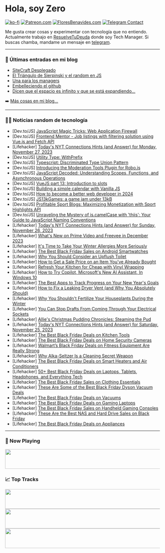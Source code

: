 # Hola, soy Zero

[![ko-fi](https://ko-fi.com/img/githubbutton_sm.svg)](https://ko-fi.com/J3J4N0LUK)
[![Patreon.com](https://img.shields.io/endpoint.svg?url=https%3A%2F%2Fshieldsio-patreon.vercel.app%2Fapi%3Fusername%3Dzerodragon%26type%3Dpatrons&style=for-the-badge)](https://patreon.com/zerodragon)
[![FloresBenavides.com](https://img.shields.io/website?down_message=oops&label=MiBlog&style=for-the-badge&up_message=online&url=https%3A%2F%2Ffloresbenavides.com)](https://floresbenavides.com)
[![Telegram Contact](https://img.shields.io/badge/escr%C3%ADbeme-ZeroDragon-%2326A5E4?style=for-the-badge&logo=telegram)](https://t.me/zerodragon)

Me gusta crear cosas y experimentar con tecnología que no entiendo.
Actualmente trabajo en [ResuelveTuDeuda](http://github.com/resuelve) donde soy Tech Manager.
Si buscas chamba, mandame un mensaje en [telegram](https://t.me/zerodragon).

---

### 📕 Últimas entradas en mi blog
<!-- BLOG-POST-LIST:START -->
- [SiteCraft Desplegado](https://floresbenavides.com/sitecraft-desplegado/)
- [El Triángulo de Sierpinski y el random en JS](https://floresbenavides.com/el-triangulo-de-sierpinski-y-el-random-en-js/)
- [Una para los managers](https://floresbenavides.com/una-para-los-managers/)
- [Embelleciendo el github](https://floresbenavides.com/embelleciendo-el-github/)
- [Dicen que el espacio es infinito y que se está expandiendo…](https://floresbenavides.com/dicen-que-el-espacio-es-infinito-y-que-se-esta-expandiendo/)
<!-- BLOG-POST-LIST:END -->

➡️ [Más cosas en mi blog...](https://floresbenavides.com)

---

### 👨‍💻 Noticias random de tecnología
<!-- TECH-POSTS:START -->
- [Dev.to/JS] [JavaScript Magic Tricks: Web Application Firewall](https://dev.to/wangliwen/javascript-magic-tricks-web-application-firewall-f7d)
- [Dev.to/JS] [Frontend Mentor - Job listings with filtering solution using Vue.js and Fetch API](https://dev.to/awkwardblkcoder/frontend-mentor-job-listings-with-filtering-solution-using-vuejs-and-fetch-api-a7j)
- [Lifehacker] [Today&#39;s NYT Connections Hints &lpar;and Answer&rpar; for Monday, November 27, 2023](https://lifehacker.com/entertainment/nyt-connections-answer-today-november-27-2023)
- [Dev.to/JS] [Utility Type: WithPrefix](https://dev.to/teamradhq/utility-type-withprefix-eje)
- [Dev.to/JS] [Typescript: Discriminated Type Union Pattern](https://dev.to/kevin-uehara/typescript-discriminated-type-union-pattern-4dbi)
- [Dev.to/JS] [Introducing the Moderation Tools Plugin for Robo.js](https://dev.to/waveplay/introducing-the-moderation-tools-plugin-for-robojs-59mn)
- [Dev.to/JS] [JavaScript Decoded: Understanding Scopes, Functions, and Asynchronous Operations](https://dev.to/gervaisamoah/javascript-decoded-understanding-scopes-functions-and-asynchronous-operations-1c12)
- [Dev.to/JS] [VueJS part 13: Introduction to slots](https://dev.to/hi_iam_chris/vuejs-part-13-introduction-to-slots-52o0)
- [Dev.to/JS] [Building a simple calendar with Vanilla JS](https://dev.to/elihood/building-a-simple-calendar-with-vanilla-js-1g70)
- [Dev.to/JS] [How to become a better web developer in 2024](https://dev.to/codewithshahan/how-to-become-a-better-web-developer-in-2024-lo6)
- [Dev.to/JS] [JS13kGames: a game jam under 13kB](https://dev.to/alexmbeasley/js13kgames-a-game-jam-under-13kb-535j)
- [Dev.to/JS] [Profitable Sport Blogs: Maximizing Monetization with Sport Highlights API](https://dev.to/sports_junkie/profitable-sport-blogs-maximizing-monetization-with-sport-highlights-api-1c62)
- [Dev.to/JS] [Unraveling the Mystery of is.camelCase with &#39;thiis&#39;: Your Guide to JavaScript Naming Conventions](https://dev.to/karbashevskyi/unraveling-the-mystery-of-iscamelcase-with-thiis-your-guide-to-javascript-naming-conventions-5272)
- [Lifehacker] [Today&#39;s NYT Connections Hints &lpar;and Answer&rpar; for Sunday, November 26, 2023](https://lifehacker.com/entertainment/nyt-connections-answer-today-november-26-2023)
- [Lifehacker] [What&#39;s New on Prime Video and Freevee in December 2023](https://lifehacker.com/entertainment/new-on-prime-video-and-freevee-december-2023)
- [Lifehacker] [It&#39;s Time to Take Your Winter Allergies More Seriously](https://lifehacker.com/health/winter-indoor-allergy-season)
- [Lifehacker] [The Best Black Friday Sales on Android Smartwatches](https://lifehacker.com/tech/best-black-friday-deals-android-smartwatches)
- [Lifehacker] [Why You Should Consider an Upflush Toilet](https://lifehacker.com/home/upflush-toilet-for-basements)
- [Lifehacker] [How to Get a Sale Price on an Item You&#39;ve Already Bought](https://lifehacker.com/money/price-adjustment-after-purchasing)
- [Lifehacker] [Refresh Your Kitchen for Cheap with Vinyl Wrapping](https://lifehacker.com/home/vinyl-wrapping-kitchen-cabinets)
- [Lifehacker] [How to Try Copilot, Microsoft&#39;s New AI Assistant, In Windows 10](https://lifehacker.com/tech/how-to-try-windows-10-copilot)
- [Lifehacker] [The Best Apps to Track Progress on Your New Year&#39;s Goals](https://lifehacker.com/tech/new-years-resolution-goal-tracking-apps-2024)
- [Lifehacker] [How to Fix a Leaking Dryer Vent &lpar;and Why You Absolutely Should&rpar;](https://lifehacker.com/home/signs-of-leaking-dryer-vent-and-how-to-fix)
- [Lifehacker] [Why You Shouldn&#39;t Fertilize Your Houseplants During the Winter](https://lifehacker.com/home/guide-fertilizing-houseplants-during-the-winter)
- [Lifehacker] [You Can Stop Drafts From Coming Through Your Electrical Sockets](https://lifehacker.com/home/fix-drafty-electrical-outlets)
- [Lifehacker] [Allie&#39;s Christmas Pudding Chronicles: Steaming the Pud](https://lifehacker.com/food-drink/christmas-pudding-recipe-step-two)
- [Lifehacker] [Today&#39;s NYT Connections Hints &lpar;and Answer&rpar; for Saturday, November 25, 2023](https://lifehacker.com/entertainment/nyt-connections-answer-today-november-25-2023)
- [Lifehacker] [The Best Black Friday Deals on Kitchen Tools](https://lifehacker.com/home/black-friday-sales-on-kitchen-tools)
- [Lifehacker] [The Best Black Friday Deals on Home Security Cameras](https://lifehacker.com/tech/black-friday-deals-on-security-cameras)
- [Lifehacker] [Walmart’s Black Friday Deals on Fitness Equipment Are Really Strong](https://lifehacker.com/health/walmart-best-flack-friday-deals-fitness-equipment)
- [Lifehacker] [Why Alka-Seltzer Is a Cleaning Secret Weapon](https://lifehacker.com/why-alka-seltzer-is-a-cleaning-secret-weapon-1850992664)
- [Lifehacker] [The Best Black Friday Deals on Smart Heaters and Air Conditioners](https://lifehacker.com/home/best-black-friday-deals-on-smart-heaters-and-air-conditioners)
- [Lifehacker] [50+ Best Black Friday Deals on Laptops, Tablets, Headphones, and Everything Tech](https://lifehacker.com/tech/best-black-friday-deals-laptops-tablets-headphones)
- [Lifehacker] [The Best Black Friday Sales on Clothing Essentials](https://lifehacker.com/money/best-black-friday-deals-clothing-essentials)
- [Lifehacker] [These Are Some of the Best Black Friday Dyson Vacuum Deals](https://lifehacker.com/home/best-black-friday-dyson-vacuum-deals-2023)
- [Lifehacker] [The Best Black Friday Deals on Vacuums](https://lifehacker.com/home/black-friday-deals-on-vacuums)
- [Lifehacker] [The Best Black Friday Deals on Gaming Laptops](https://lifehacker.com/tech/best-black-friday-deals-gaming-laptops)
- [Lifehacker] [The Best Black Friday Sales on Handheld Gaming Consoles](https://lifehacker.com/entertainment/best-handheld-gaming-consoles-black-friday)
- [Lifehacker] [These Are the Best NAS and Hard Drive Sales on Black Friday](https://lifehacker.com/tech/best-nas-hard-drive-deals-black-friday)
- [Lifehacker] [The Best Black Friday Deals on Appliances](https://lifehacker.com/home/best-black-friday-deals-on-appliances)<!-- TECH-POSTS:END -->

---

### 🎵 Now Playing
<a href="https://spotify-now-playing-dun.vercel.app/now-playing?open"><img src="https://spotify-now-playing-dun.vercel.app/now-playing" width="540" height="64"></a>

### 📈 Top Tracks
<a href="https://spotify-now-playing-dun.vercel.app/top-tracks?i=1&open"><img src="https://spotify-now-playing-dun.vercel.app/top-tracks?i=1" width="540" height="64"></a>
<a href="https://spotify-now-playing-dun.vercel.app/top-tracks?i=2&open"><img src="https://spotify-now-playing-dun.vercel.app/top-tracks?i=2" width="540" height="64"></a>
<a href="https://spotify-now-playing-dun.vercel.app/top-tracks?i=3&open"><img src="https://spotify-now-playing-dun.vercel.app/top-tracks?i=3" width="540" height="64"></a>
